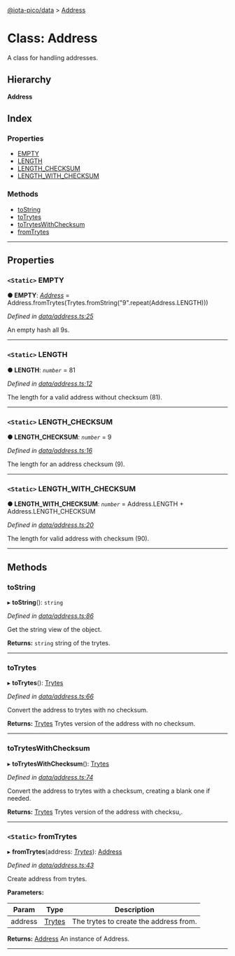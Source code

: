 [@iota-pico/data](../README.md) > [Address](../classes/address.md)

# Class: Address

A class for handling addresses.

## Hierarchy

**Address**

## Index

### Properties

* [EMPTY](address.md#empty)
* [LENGTH](address.md#length)
* [LENGTH_CHECKSUM](address.md#length_checksum)
* [LENGTH_WITH_CHECKSUM](address.md#length_with_checksum)

### Methods

* [toString](address.md#tostring)
* [toTrytes](address.md#totrytes)
* [toTrytesWithChecksum](address.md#totryteswithchecksum)
* [fromTrytes](address.md#fromtrytes)

---

## Properties

<a id="empty"></a>

### `<Static>` EMPTY

**● EMPTY**: *[Address](address.md)* =  Address.fromTrytes(Trytes.fromString("9".repeat(Address.LENGTH)))

*Defined in [data/address.ts:25](https://github.com/iota-pico/data/blob/501a2d7/src/data/address.ts#L25)*

An empty hash all 9s.

___
<a id="length"></a>

### `<Static>` LENGTH

**● LENGTH**: *`number`* = 81

*Defined in [data/address.ts:12](https://github.com/iota-pico/data/blob/501a2d7/src/data/address.ts#L12)*

The length for a valid address without checksum (81).

___
<a id="length_checksum"></a>

### `<Static>` LENGTH_CHECKSUM

**● LENGTH_CHECKSUM**: *`number`* = 9

*Defined in [data/address.ts:16](https://github.com/iota-pico/data/blob/501a2d7/src/data/address.ts#L16)*

The length for an address checksum (9).

___
<a id="length_with_checksum"></a>

### `<Static>` LENGTH_WITH_CHECKSUM

**● LENGTH_WITH_CHECKSUM**: *`number`* =  Address.LENGTH + Address.LENGTH_CHECKSUM

*Defined in [data/address.ts:20](https://github.com/iota-pico/data/blob/501a2d7/src/data/address.ts#L20)*

The length for valid address with checksum (90).

___

## Methods

<a id="tostring"></a>

###  toString

▸ **toString**(): `string`

*Defined in [data/address.ts:86](https://github.com/iota-pico/data/blob/501a2d7/src/data/address.ts#L86)*

Get the string view of the object.

**Returns:** `string`
string of the trytes.

___
<a id="totrytes"></a>

###  toTrytes

▸ **toTrytes**(): [Trytes](trytes.md)

*Defined in [data/address.ts:66](https://github.com/iota-pico/data/blob/501a2d7/src/data/address.ts#L66)*

Convert the address to trytes with no checksum.

**Returns:** [Trytes](trytes.md)
Trytes version of the address with no checksum.

___
<a id="totryteswithchecksum"></a>

###  toTrytesWithChecksum

▸ **toTrytesWithChecksum**(): [Trytes](trytes.md)

*Defined in [data/address.ts:74](https://github.com/iota-pico/data/blob/501a2d7/src/data/address.ts#L74)*

Convert the address to trytes with a checksum, creating a blank one if needed.

**Returns:** [Trytes](trytes.md)
Trytes version of the address with checksu,.

___
<a id="fromtrytes"></a>

### `<Static>` fromTrytes

▸ **fromTrytes**(address: *[Trytes](trytes.md)*): [Address](address.md)

*Defined in [data/address.ts:43](https://github.com/iota-pico/data/blob/501a2d7/src/data/address.ts#L43)*

Create address from trytes.

**Parameters:**

| Param | Type | Description |
| ------ | ------ | ------ |
| address | [Trytes](trytes.md) |  The trytes to create the address from. |

**Returns:** [Address](address.md)
An instance of Address.

___

